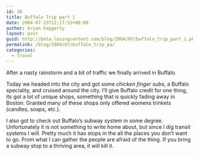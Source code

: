```yaml
---
id: 18
title: Buffalo Trip part 1
date: 2004-07-23T22:17:53+00:00
author: bryan.haggerty
layout: post
guid: http://beta.losingcontext.com/blog/2004/07/buffalo_trip_part_1.php
permalink: /blog/2004/07/buffalo_trip_pa/
categories:
  - Travel
---
```

After a nasty rainstorm and a bit of traffic we finally arrived in Buffalo.

Today we headed into the city and got some _chicken finger subs_, a Buffalo speciality, and cruised around the city. I&#8217;ll give Buffalo credit for one thing, its got a lot of unique shops, something that is quickly fading away in Boston. Granted many of these shops only offered womens trinkets (candles, soaps, etc.).

I also got to check out Buffalo&#8217;s subway system in some degree. Unfortunately it is not something to write home about, but since I dig transit systems I will. Pretty much it has stops in the all the places you don&#8217;t want to go. From what I can gather the people are afraid of the thing. If you bring a subway stop to a thriving area, it will kill it.
